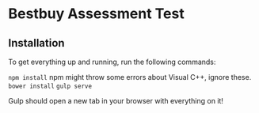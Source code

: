 # Bestbuy Assessment Test

## Installation

To get everything up and running, run the following commands:

`npm install`
npm might throw some errors about Visual C++, ignore these.
`bower install`
`gulp serve`

Gulp should open a new tab in your browser with everything on it!